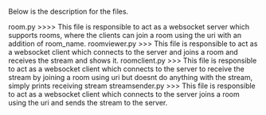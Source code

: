 Below is the description for the files.

room.py >>>> This file is responsible to act as a websocket server which supports rooms, where the clients can join a room using the uri with an addition of room_name.
roomviewer.py  >>> This file is responsible to act as a websocket client which connects to the server and joins a room and receives the stream and shows it.
roomclient.py  >>> This file is responsible to act as a websocket client which connects to the server to receive the stream by joining a room using uri but doesnt do anything with the stream, simply prints receiving stream
streamsender.py  >>> This file is responsible to act as a websocket client which connects to the server joins a room using the uri and sends the stream to the server.
